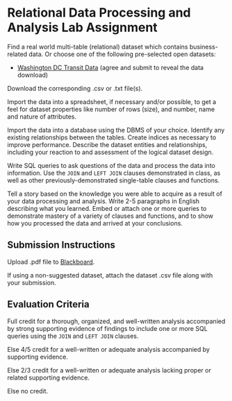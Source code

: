 # Relational Data Processing and Analysis Lab Assignment

Find a real world multi-table (relational) dataset which contains business-related data. Or choose one of the following pre-selected open datasets:

 + [Washington DC Transit Data](http://www.wmata.com/rider_tools/license_agreement.cfm) (agree and submit to reveal the data download)

Download the corresponding .csv or .txt file(s).

Import the data into a spreadsheet,
 if necessary and/or possible,
 to get a feel for dataset properties like number of rows (size), and
  number,
  name and
  nature of attributes.

Import the data into a database using the DBMS of your choice. Identify any existing relationships between the tables. Create indices as necessary to improve performance. Describe the dataset entities and relationships, including your reaction to and assessment of the logical dataset design.

Write SQL queries to ask questions of the data and process the data into information. Use the `JOIN` and `LEFT JOIN` clauses demonstrated in class, as well as other previously-demonstrated single-table clauses and functions.

Tell a story based on the knowledge you were able to acquire as a result of your data processing and analysis. Write 2-5 paragraphs in English describing what you learned. Embed or attach one or more queries to demonstrate mastery of a variety of clauses and functions, and to show how you processed the data and arrived at your conclusions.

## Submission Instructions

Upload .pdf file to [Blackboard](https://blackboard.gwu.edu/webapps/assignment/uploadAssignment?content_id=_6858175_1&course_id=_260328_1&assign_group_id=&mode=cpview).

If using a non-suggested dataset, attach the dataset .csv file along with your submission.

## Evaluation Criteria

Full credit for a thorough, organized, and well-written analysis accompanied by strong supporting evidence of findings to include one or more SQL queries using the `JOIN` and `LEFT JOIN` clauses.

Else 4/5 credit for a well-written or adequate analysis accompanied by supporting evidence.

Else 2/3 credit for a well-written or adequate analysis lacking proper or related supporting evidence.

Else no credit.
